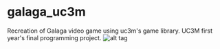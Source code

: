 # galaga_uc3m
Recreation of Galaga video game using uc3m's game library. UC3M first year's final programming project.
![alt tag](http://pablodhg.com/git/galaga.png)
